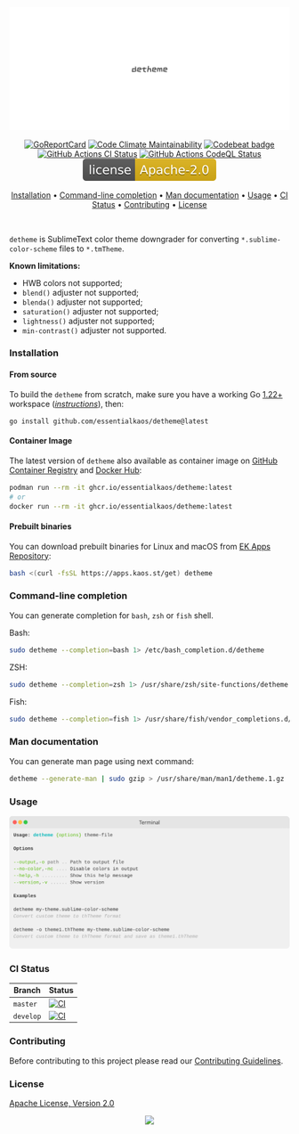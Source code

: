 <p align="center"><a href="#readme"><img src=".github/images/card.svg"/></a></p>

<p align="center">
  <a href="https://kaos.sh/r/detheme"><img src="https://kaos.sh/r/detheme.svg" alt="GoReportCard" /></a>
  <a href="https://kaos.sh/l/detheme"><img src="https://kaos.sh/l/ca59d01e7d47014dbf4a.svg" alt="Code Climate Maintainability" /></a>
  <a href="https://kaos.sh/b/detheme"><img src="https://kaos.sh/b/b1fa2a1a-3bb3-431c-85c7-6f52cf53cd7d.svg" alt="Codebeat badge" /></a>
  <br/>
  <a href="https://kaos.sh/w/detheme/ci"><img src="https://kaos.sh/w/detheme/ci-push.svg" alt="GitHub Actions CI Status" /></a>
  <a href="https://kaos.sh/w/detheme/codeql"><img src="https://kaos.sh/w/detheme/codeql.svg" alt="GitHub Actions CodeQL Status" /></a>
  <a href="#license"><img src=".github/images/license.svg"/></a>
</p>

<p align="center"><a href="#installation">Installation</a> • <a href="#command-line-completion">Command-line completion</a> • <a href="#man-documentation">Man documentation</a> • <a href="#usage">Usage</a> • <a href="#ci-status">CI Status</a> • <a href="#contributing">Contributing</a> • <a href="#license">License</a></p>

<br/>

`detheme` is SublimeText color theme downgrader for converting `*.sublime-color-scheme` files to `*.tmTheme`.

**Known limitations:**

- HWB colors not supported;
- `blend()` adjuster not supported;
- `blenda()` adjuster not supported;
- `saturation()` adjuster not supported;
- `lightness()` adjuster not supported;
- `min-contrast()` adjuster not supported.

### Installation

#### From source

To build the `detheme` from scratch, make sure you have a working Go [1.22+](https://github.com/essentialkaos/.github/blob/master/GO-VERSION-SUPPORT.md) workspace (_[instructions](https://go.dev/doc/install)_), then:

```
go install github.com/essentialkaos/detheme@latest
```

#### Container Image

The latest version of `detheme` also available as container image on [GitHub Container Registry](https://kaos.sh/p/detheme) and [Docker Hub](https://kaos.sh/d/detheme):

```bash
podman run --rm -it ghcr.io/essentialkaos/detheme:latest
# or
docker run --rm -it ghcr.io/essentialkaos/detheme:latest
```

#### Prebuilt binaries

You can download prebuilt binaries for Linux and macOS from [EK Apps Repository](https://apps.kaos.st/detheme/latest):

```bash
bash <(curl -fsSL https://apps.kaos.st/get) detheme
```

### Command-line completion

You can generate completion for `bash`, `zsh` or `fish` shell.

Bash:
```bash
sudo detheme --completion=bash 1> /etc/bash_completion.d/detheme
```

ZSH:
```bash
sudo detheme --completion=zsh 1> /usr/share/zsh/site-functions/detheme
```

Fish:
```bash
sudo detheme --completion=fish 1> /usr/share/fish/vendor_completions.d/detheme.fish
```

### Man documentation

You can generate man page using next command:

```bash
detheme --generate-man | sudo gzip > /usr/share/man/man1/detheme.1.gz
```

### Usage

<p align="center"><img src=".github/images/usage.svg"/></p>

### CI Status

| Branch | Status |
|--------|----------|
| `master` | [![CI](https://kaos.sh/w/detheme/ci-push.svg?branch=master)](https://kaos.sh/w/detheme/ci-push?query=branch:master) |
| `develop` | [![CI](https://kaos.sh/w/detheme/ci-push.svg?branch=develop)](https://kaos.sh/w/detheme/ci-push?query=branch:develop) |

### Contributing

Before contributing to this project please read our [Contributing Guidelines](https://github.com/essentialkaos/contributing-guidelines#contributing-guidelines).

### License

[Apache License, Version 2.0](http://www.apache.org/licenses/LICENSE-2.0)

<p align="center"><a href="https://essentialkaos.com"><img src="https://gh.kaos.st/ekgh.svg"/></a></p>
